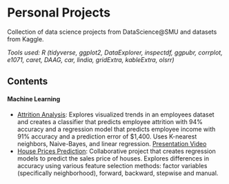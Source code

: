 # Personal Projects
Collection of data science projects from DataScience@SMU and datasets from Kaggle.

*Tools used: R (tidyverse, ggplot2, DataExplorer, inspectdf, ggpubr, corrplot, e1071, caret, DAAG, car, lindia, gridExtra, kableExtra, olsrr)*

## Contents

#### Machine Learning
+ [Attrition Analysis](https://github.com/duynlq/Personal-Projects/blob/main/employee_attrition_analysis/Attritrion-Analysis.pdf): Explores visualized trends in an employees dataset and creates a classifier that predicts employee attrition with 94% accuracy and a regression model that predicts employee income with 91% accuracy and a prediction error of $1,400. Uses K-nearest neighbors, Naive-Bayes, and linear regression. [Presentation Video](https://youtu.be/uuPV2oC6M5s)
+ [House Prices Prediction](https://github.com/duynlq/Personal-Projects/blob/main/house_prices_prediction/Group3_Duy_Leonardo_Jordan_HousePricesProject.pdf): Collaborative project that creates regression models to predict the sales price of houses. Explores differences in accuracy using various feature selection methods: factor variables (specifically neighborhood), forward, backward, stepwise and manual.

